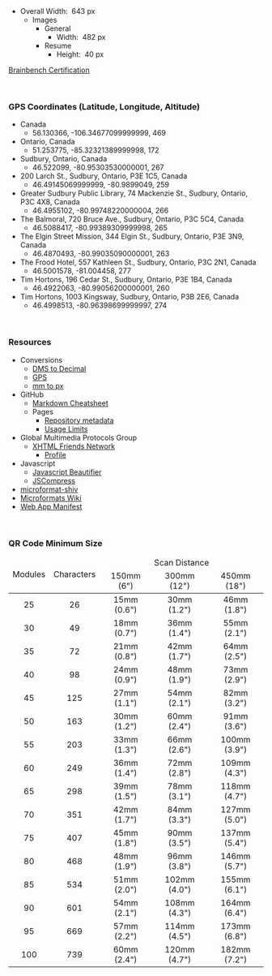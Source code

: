 <a href="https://travis-ci.org/jwds1978/jwds1978.github.io" rel="me" target="_blank" title="Build Status">
  <img alt="" src="https://travis-ci.org/jwds1978/jwds1978.github.io.svg?branch=source" style="border: 0px;" />
</a>
<p>
  &nbsp;
</p>
<ul>
  <li>
    Overall Width:&nbsp; 643 px
    <ul>
      <li>
        Images
        <ul>
          <li>
            General
            <ul>
              <li>
                Width:&nbsp; 482 px
              </li>
            </ul>
          </li>
          <li>
            Resume
            <ul>
              <li>
                Height:&nbsp; 40 px
              </li>
            </ul>
          </li>
        </ul>
      </li>
    </ul>
  </li>
</ul>
<p>
  <a href="https://www.brainbench.com/images/certlogo/color/cert/webdesignergraphicdesign.gif" rel="external" target="_blank" title="Brainbench Certification">
    Brainbench Certification
  </a>
</p>
<p>
  &nbsp;
</p>
<h3>
  GPS Coordinates (Latitude, Longitude, Altitude)
</h3>
<ul>
  <li>
    Canada
    <ul>
      <li>
        56.130366, -106.34677099999999, 469
      </li>
    </ul>
  </li>
  <li>
    Ontario, Canada
    <ul>
      <li>
        51.253775, -85.32321389999998, 172
      </li>
    </ul>
  </li>
  <li>
    Sudbury, Ontario, Canada
    <ul>
      <li>
        46.522099, -80.95303530000001, 267
      </li>
    </ul>
  </li>
  <li>
    200 Larch St., Sudbury, Ontario, P3E 1C5, Canada
    <ul>
      <li>
        46.49145069999999, -80.9899049, 259
      </li>
    </ul>
  </li>
  <li>
    Greater Sudbury Public Library, 74 Mackenzie St., Sudbury, Ontario, P3C 4X8, Canada
    <ul>
      <li>
        46.4955102, -80.99748220000004, 266
      </li>
    </ul>
  </li>
  <li>
    The Balmoral, 720 Bruce Ave., Sudbury, Ontario, P3C 5C4, Canada
    <ul>
      <li>
        46.5088417, -80.99389309999998, 265
      </li>
    </ul>
  </li>
  <li>
    The Elgin Street Mission, 344 Elgin St., Sudbury, Ontario, P3E 3N9, Canada
    <ul>
      <li>
        46.4870493, -80.99035090000001, 263
      </li>
    </ul>
  </li>
  <li>
    The Frood Hotel, 557 Kathleen St., Sudbury, Ontario, P3C 2N1, Canada
    <ul>
      <li>
        46.5001578, -81.004458, 277
      </li>
    </ul>
  </li>
  <li>
    Tim Hortons, 196 Cedar St., Sudbury, Ontario, P3E 1B4, Canada
    <ul>
      <li>
        46.4922063, -80.99056200000001, 260
      </li>
    </ul>
  </li>
  <li>
    Tim Hortons, 1003 Kingsway, Sudbury, Ontario, P3B 2E6, Canada
    <ul>
      <li>
        46.4998513, -80.96398699999997, 274
      </li>
    </ul>
  </li>
</ul>
<p>
  &nbsp;
</p>
<h3>
  Resources
</h3>
<ul>
  <li>
    Conversions
    <ul>
      <li>
        <a href="https://www.fcc.gov/media/radio/dms-decimal" rel="external" target="_blank" title="DMS to Decimal">DMS to Decimal</a>
      </li>
      <li>
        <a href="http://www.gps-coordinates.net" rel="external" target="_blank" title="Google Maps - GPS coordinates, latitude and longitude">GPS</a>
      </li>
      <li>
        <a href="http://endmemo.com/sconvert/millimeterpixel.php" rel="external" target="_blank" title="mm to px Converter">mm to px</a>
      </li>
    </ul>
  </li>
  <li>
    GitHub
    <ul>
      <li>
        <a
          href="https://github.com/adam-p/markdown-here/wiki/Markdown-Cheatsheet" rel="external" target="_blank" title="This is intended as a quick reference.">
          Markdown Cheatsheet
        </a>
      </li>
      <li>
        Pages
        <ul>
          <li>
            <a
              href="https://help.github.com/articles/repository-metadata-on-github-pages" rel="external" target="_blank"
              title="Repository metadata on GitHub Pages">
              Repository metadata
            </a>
          </li>
          <li>
            <a href="https://help.github.com/articles/what-is-github-pages/#usage-limits" rel="external" target="_blank" title="Usage Limits">Usage Limits</a>
          </li>
        </ul>
      </li>
    </ul>
  </li>
  <li>
    Global Multimedia Protocols Group
    <ul>
      <li>
        <a
          href="http://gmpg.org/xfn" rel="external" target="_blank"
          title="XHTML Friends Network is a simple way to represent human relationships using hyperlinks.">
          XHTML Friends Network
        </a>
        <ul>
          <li>
            <a
              href="http://gmpg.org/xfn/11" rel="external" target="_blank"
              title="Version 1.1 of the XFN meta data profile: the list of the values used in XFN with their significance.">Profile</a>
          </li>
        </ul>
      </li>
    </ul>
  </li>
  <li>
    Javascript
    <ul>
      <li>
        <a href="https://js-beautify.forces.army" rel="me" target="_blank title="Online JavaScript beautifier">Javascript Beautifier</a>
      </li>
      <li>
        <a
          href="https://jscompress.com" rel="external" target="_blank
          title="JSCompress.com is an online javascript compressor that allows you to compress and minify your javascript files.">JSCompress</a>
      </li>
    </ul>
  </li>
  <li>
    <a href="http://microformatshiv.com" rel="external" target="_blank" title="A cross browser javascript microformats parser which can also be used in browser extensions.">
      microformat-shiv
    </a>
  </li>
  <li>
    <a
      href="http://microformats.org/wiki" rel="external" target="_blank"
      title="This wiki is the central resource of the microformats community and provides microformats authoring guides, references, specifications, drafts, publishing patterns, research, brainstorming, and issue tracking.">
      Microformats Wiki
    </a>
  </li>
  <li>
    <a
      href="https://developer.mozilla.org/en-US/docs/Web/Manifest" rel="external" target="_blank"
      title="The Web app manifest provides information about an application (i.e. author, description, icon, and name) in a JSON text file.">
      Web App Manifest
    </a>
  </li>
</ul>
<p>
  &nbsp;
</p>
<h3>
  QR Code Minimum Size
</h3>
<table style="margin: 0 auto;">
  <thead>
    <tr style="text-align: center;">
      <td rowspan="2">
        Modules
      </td>
      <td rowspan="2">
        Characters
      </td>
      <td colspan="3">
        Scan Distance
      </td>
    </tr>
    <tr style="text-align: center;">
      <td>
        150mm (6")
      </td>
      <td>
        300mm (12")
      </td>
      <td>
        450mm (18")
      </td>
    </tr>
  </thead>
  <tbody>
    <tr style="text-align: center;">
      <td>
        25
      </td>
      <td>
        26
      </td>
      <td>
        15mm (0.6")
      </td>
      <td>
        30mm (1.2")
      </td>
      <td>
        46mm (1.8")
      </td>
    </tr>
    <tr style="text-align: center;">
      <td>
        30
      </td>
      <td>
        49
      </td>
      <td>
        18mm (0.7")
      </td>
      <td>
        36mm (1.4")
      </td>
      <td>
        55mm (2.1")
      </td>
    </tr>
    <tr style="text-align: center;">
      <td>
        35
      </td>
      <td>
        72
      </td>
      <td>
        21mm (0.8")
      </td>
      <td>
        42mm (1.7")
      </td>
      <td>
        64mm (2.5")
      </td>
    </tr>
    <tr style="text-align: center;">
      <td>
        40
      </td>
      <td>
        98
      </td>
      <td>
        24mm (0.9")
      </td>
      <td>
        48mm (1.9")
      </td>
      <td>
        73mm (2.9")
      </td>
    </tr>
    <tr style="text-align: center;">
      <td>
        45
      </td>
      <td>
        125
      </td>
      <td>
        27mm (1.1")
      </td>
      <td>
        54mm (2.1")
      </td>
      <td>
        82mm (3.2")
      </td>
    </tr>
    <tr style="text-align: center;">
      <td>
        50
      </td>
      <td>
        163
      </td>
      <td>
        30mm (1.2")
      </td>
      <td>
        60mm (2.4")
      </td>
      <td>
        91mm (3.6")
      </td>
    </tr>
    <tr style="text-align: center;">
      <td>
        55
      </td>
      <td>
        203
      </td>
      <td>
        33mm (1.3")
      </td>
      <td>
        66mm (2.6")
      </td>
      <td>
        100mm (3.9")
      </td>
    </tr>
    <tr style="text-align: center;">
      <td>
        60
      </td>
      <td>
        249
      </td>
      <td>
        36mm (1.4")
      </td>
      <td>
        72mm (2.8")
      </td>
      <td>
        109mm (4.3")
      </td>
    </tr>
    <tr style="text-align: center;">
      <td>
        65
      </td>
      <td>
        298
      </td>
      <td>
        39mm (1.5")
      </td>
      <td>
        78mm (3.1")
      </td>
      <td>
        118mm (4.7")
      </td>
    </tr>
    <tr style="text-align: center;">
      <td>
        70
      </td>
      <td>
        351
      </td>
      <td>
        42mm (1.7")
      </td>
      <td>
        84mm (3.3")
      </td>
      <td>
        127mm (5.0")
      </td>
    </tr>
    <tr style="text-align: center;">
      <td>
        75
      </td>
      <td>
        407
      </td>
      <td>
        45mm (1.8")
      </td>
      <td>
        90mm (3.5")
      </td>
      <td>
        137mm (5.4")
      </td>
    </tr>
    <tr style="text-align: center;">
      <td>
        80
      </td>
      <td>
        468
      </td>
      <td>
        48mm (1.9")
      </td>
      <td>
        96mm (3.8")
      </td>
      <td>
        146mm (5.7")
      </td>
    </tr>
    <tr style="text-align: center;">
      <td>
        85
      </td>
      <td>
        534
      </td>
      <td>
        51mm (2.0")
      </td>
      <td>
        102mm (4.0")
      </td>
      <td>
        155mm (6.1")
      </td>
    </tr>
    <tr style="text-align: center;">
      <td>
        90
      </td>
      <td>
        601
      </td>
      <td>
        54mm (2.1")
      </td>
      <td>
        108mm (4.3")
      </td>
      <td>
        164mm (6.4")
      </td>
    </tr>
    <tr style="text-align: center;">
      <td>
        95
      </td>
      <td>
        669
      </td>
      <td>
        57mm (2.2")
      </td>
      <td>
        114mm (4.5")
      </td>
      <td>
        173mm (6.8")
      </td>
    </tr>
    <tr style="text-align: center;">
      <td>
        100
      </td>
      <td>
        739
      </td>
      <td>
        60mm (2.4")
      </td>
      <td>
        120mm (4.7")
      </td>
      <td>
        182mm (7.2")
      </td>
    </tr>
  </tbody>
</table>
